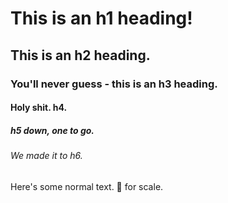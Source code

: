 # This is an h1 heading!

## This is an h2 heading.

### You'll never guess - this is an h3 heading.

#### Holy shit. h4.

##### h5 down, one to go.

###### We made it to h6.

Here's some normal text. 🍌 for scale.
